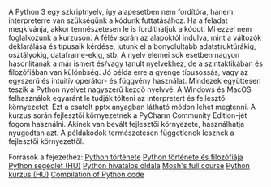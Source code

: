 A Python 3 egy szkriptnyelv, így alapesetben nem fordítóra, hanem interpreterre van szükségünk a kódunk futtatásához. Ha a feladat megkívánja, 
akkor természetesen le is fordíthatjuk a kódot. Mi ezzel nem foglalkozunk a kurzuson. A félév során az alapoktól indulva, mint a változók deklarálása 
és típusaik kérdése, jutunk el a bonyolultabb adatstruktúrákig, osztályokig, dataframe-ekig, stb. A nyelv elemei sok esetben nagyon hasonlítanak 
a már ismert és/vagy tanult nyelvekhez, de a szintaktikában és filozófiában van különbség. Jó példa erre a gyenge típusossás, vagy az egyszerű és 
intuitív operátor- és függvény használat. Mindezek együttesen teszik a Python nyelvet nagyszerű kezdő nyelvvé. A Windows és MacOS felhasználok 
egyaránt le tudják tölteni az interpretert és fejlesztői környezetet. Ezt a csatolt pptx anyagban látható módon lehet megtenni. A kurzus során 
fejlesztői környezetnek a PyCharm Community Edition-jét fogom használni. Akinek van bevált fejlesztői környezete, használhatja nyugodtan azt. 
A példakódok természetesen függetlenek lesznek a fejlesztői környezettől.

Források a fejezethez:
[Python története](https://en.wikipedia.org/wiki/History_of_Python)
[Python története és filozófiája](https://www.python-course.eu/python3_history_and_philosophy.php)
[Python segédlet (HU)](http://nyelvek.inf.elte.hu/leirasok/Python/index.php)
[Python hivatalos oldala](https://www.python.org)
[Mosh's full course](https://www.youtube.com/watch?v=_uQrJ0TkZlc)
[Python kurzus (HU)](https://sulipy.hu/)
[Compilation of Python code](https://askubuntu.com/questions/324871/how-to-compile-a-python-file)